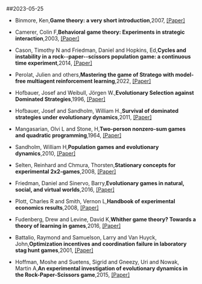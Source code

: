 ##2023-05-25
- Binmore, Ken,**Game theory: a very short introduction**,2007, [[Paper]]()
 
- Camerer, Colin F,**Behavioral game theory: Experiments in strategic interaction**,2003, [[Paper]]()
 
- Cason, Timothy N and Friedman, Daniel and Hopkins, Ed,**Cycles and instability in a rock--paper--scissors population game: a continuous time experiment**,2014, [[Paper]]()
 
- Perolat, Julien  and others,**Mastering the game of Stratego with model-free multiagent reinforcement learning**,2022, [[Paper]]()
 
- Hofbauer, Josef and Weibull, Jörgen W.,**Evolutionary Selection against Dominated Strategies**,1996, [[Paper]]()
 
- Hofbauer, Josef and Sandholm, William H.,**Survival of dominated strategies under evolutionary dynamics**,2011, [[Paper]]()
 
- Mangasarian, Olvi L and Stone, H,**Two-person nonzero-sum games and quadratic programming**,1964, [[Paper]]()
 
- Sandholm, William H,**Population games and evolutionary dynamics**,2010, [[Paper]]()
 
- Selten, Reinhard and Chmura, Thorsten,**Stationary concepts for experimental 2x2-games**,2008, [[Paper]]()
 
- Friedman, Daniel and Sinervo, Barry,**Evolutionary games in natural, social, and virtual worlds**,2016, [[Paper]]()
 
- Plott, Charles R and Smith, Vernon L,**Handbook of experimental economics results**,2008, [[Paper]]()
 
- Fudenberg, Drew and Levine, David K,**Whither game theory? Towards a theory of learning in games**,2016, [[Paper]]()
 
- Battalio, Raymond and Samuelson, Larry and Van Huyck, John,**Optimization incentives and coordination failure in laboratory stag hunt games**,2001, [[Paper]]()
 
- Hoffman, Moshe and Suetens, Sigrid and Gneezy, Uri and Nowak, Martin A,**An experimental investigation of evolutionary dynamics in the Rock-Paper-Scissors game**,2015, [[Paper]]()
 
